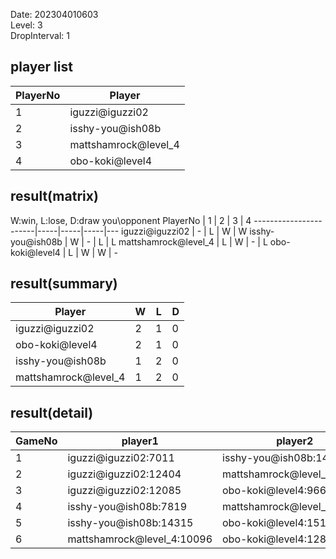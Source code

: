 Date: 202304010603  
Level: 3  
DropInterval: 1  
## player list
PlayerNo  |  Player
----------|----------------------
1         |  iguzzi@iguzzi02
2         |  isshy-you@ish08b
3         |  mattshamrock@level_4
4         |  obo-koki@level4
## result(matrix)
W:win, L:lose, D:draw
you\opponent PlayerNo  |  1  |  2  |  3  |  4
-----------------------|-----|-----|-----|---
iguzzi@iguzzi02        |  -  |  L  |  W  |  W
isshy-you@ish08b       |  W  |  -  |  L  |  L
mattshamrock@level_4   |  L  |  W  |  -  |  L
obo-koki@level4        |  L  |  W  |  W  |  -
## result(summary)
Player                |  W  |  L  |  D
----------------------|-----|-----|---
iguzzi@iguzzi02       |  2  |  1  |  0
obo-koki@level4       |  2  |  1  |  0
isshy-you@ish08b      |  1  |  2  |  0
mattshamrock@level_4  |  1  |  2  |  0
## result(detail)
GameNo  |  player1                     |  player2
--------|------------------------------|----------------------------
1       |  iguzzi@iguzzi02:7011        |  isshy-you@ish08b:14755
2       |  iguzzi@iguzzi02:12404       |  mattshamrock@level_4:11186
3       |  iguzzi@iguzzi02:12085       |  obo-koki@level4:9662
4       |  isshy-you@ish08b:7819       |  mattshamrock@level_4:8905
5       |  isshy-you@ish08b:14315      |  obo-koki@level4:15195
6       |  mattshamrock@level_4:10096  |  obo-koki@level4:12815
